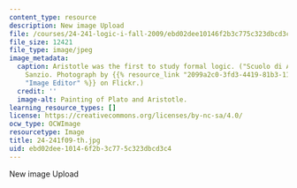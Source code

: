 ```yaml
---
content_type: resource
description: New image Upload
file: /courses/24-241-logic-i-fall-2009/ebd02dee10146f2b3c775c323dbcd3c4_24-241f09-th.jpg
file_size: 12421
file_type: image/jpeg
image_metadata:
  caption: Aristotle was the first to study formal logic. ("Scuolo di Atene" by Raphael
    Sanzio. Photograph by {{% resource_link "2099a2c0-3fd3-4419-81b3-11617000906c"
    "Image Editor" %}} on Flickr.)
  credit: ''
  image-alt: Painting of Plato and Aristotle.
learning_resource_types: []
license: https://creativecommons.org/licenses/by-nc-sa/4.0/
ocw_type: OCWImage
resourcetype: Image
title: 24-241f09-th.jpg
uid: ebd02dee-1014-6f2b-3c77-5c323dbcd3c4
---
```

New image Upload
